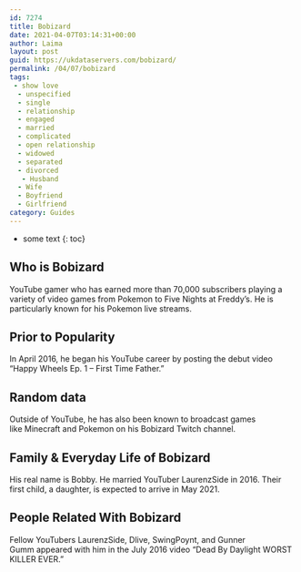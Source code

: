 ```yaml
---
id: 7274
title: Bobizard
date: 2021-04-07T03:14:31+00:00
author: Laima
layout: post
guid: https://ukdataservers.com/bobizard/
permalink: /04/07/bobizard
tags:
 - show love
  - unspecified
  - single
  - relationship
  - engaged
  - married
  - complicated
  - open relationship
  - widowed
  - separated
  - divorced
   - Husband
  - Wife
  - Boyfriend
  - Girlfriend
category: Guides
---
```


* some text
{: toc}


## Who is Bobizard
                  
                  
                  
YouTube gamer who has earned more than 70,000 subscribers playing a variety of video games from Pokemon to Five Nights at Freddy&#8217;s. He is particularly known for his Pokemon live streams. 
                  
              
            
              
            
                
                
                
## Prior to Popularity
                  
                  
                  
In April 2016, he began his YouTube career by posting the debut video &#8220;Happy Wheels Ep. 1 &#8211; First Time Father.&#8221; 
                  
              
            
              
            
                
                
                
## Random data
                  
                  
                  
Outside of YouTube, he has also been known to broadcast games like Minecraft and Pokemon on his Bobizard Twitch channel. 
                  
              
            
              
            
                
                
                
## Family & Everyday Life of Bobizard
                  
                  
                  
His real name is Bobby. He married YouTuber LaurenzSide in 2016. Their first child, a daughter, is expected to arrive in May 2021.
                  
              
            
              
            
                
                
                
## People Related With Bobizard
                  
                  
                  
Fellow YouTubers LaurenzSide, Dlive, SwingPoynt, and Gunner Gumm appeared with him in the July 2016 video &#8220;Dead By Daylight WORST KILLER EVER.&#8221; 
                  
              
            
              
            
                
              
            
              
              
            
            
              
            
          
          
          